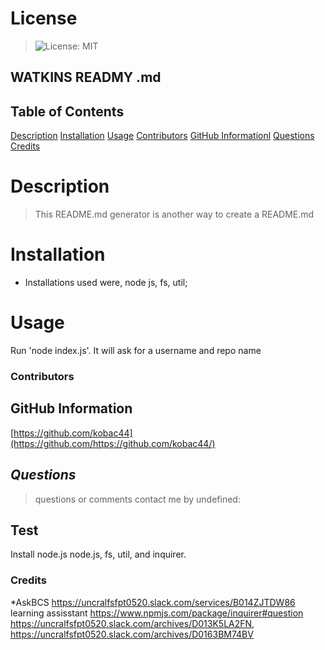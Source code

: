 # License

> ![License: MIT](https://img.shields.io/badge/License-MIT-yellow.svg)

## WATKINS READMY .md

## Table of Contents

<!-- toc -->

[Description](#description)
[Installation](#installation)
[Usage](#usage)
[Contributors](#contributors)
[GitHub Informationl](#github-information)
[Questions](#questions)
[Credits](#credits)

# **Description**

> This README.md generator is another way to create a README.md

# **Installation**

- Installations used were, node js, fs, util;

# **Usage**

Run 'node index.js'. It will ask for a username and repo name

### **Contributors**

## **GitHub Information**

[https://github.com/kobac44](https://github.com/https://github.com/kobac44/)

## _Questions_

> questions or comments contact me by undefined:

## Test

Install node.js node.js, fs, util, and inquirer.

### Credits

\*AskBCS https://uncralfsfpt0520.slack.com/services/B014ZJTDW86 learning assisstant https://www.npmjs.com/package/inquirer#question
https://uncralfsfpt0520.slack.com/archives/D013K5LA2FN, https://uncralfsfpt0520.slack.com/archives/D0163BM74BV
